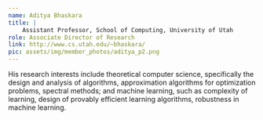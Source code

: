 ```yaml
---
name: Aditya Bhaskara
title: |
    Assistant Professor, School of Computing, University of Utah
role: Associate Director of Research
link: http://www.cs.utah.edu/~bhaskara/
pic: assets/img/member_photos/aditya_p2.png
---
```


His research interests include theoretical computer science, specifically the design and analysis of algorithms, approximation algorithms for optimization problems, spectral methods; and machine learning, such as complexity of learning, design of provably efficient learning algorithms, robustness in machine learning.
